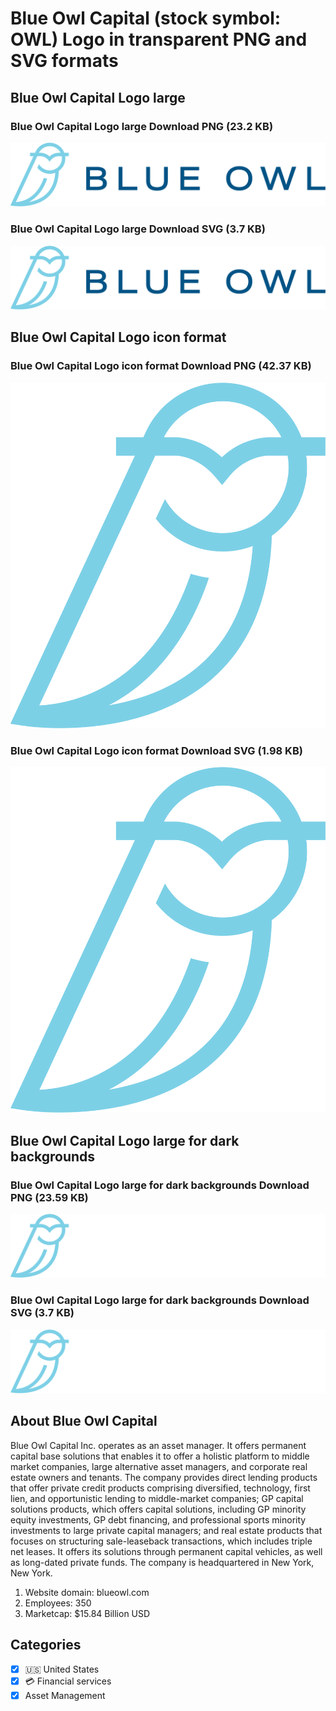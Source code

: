 # Blue Owl Capital (stock symbol: OWL) Logo in transparent PNG and SVG formats

## Blue Owl Capital Logo large

### Blue Owl Capital Logo large Download PNG (23.2 KB)

![Blue Owl Capital Logo large Download PNG (23.2 KB)](/img/orig/OWL_BIG-de1aa64c.png)

### Blue Owl Capital Logo large Download SVG (3.7 KB)

![Blue Owl Capital Logo large Download SVG (3.7 KB)](/img/orig/OWL_BIG-de252676.svg)

## Blue Owl Capital Logo icon format

### Blue Owl Capital Logo icon format Download PNG (42.37 KB)

![Blue Owl Capital Logo icon format Download PNG (42.37 KB)](/img/orig/OWL-1ce2612c.png)

### Blue Owl Capital Logo icon format Download SVG (1.98 KB)

![Blue Owl Capital Logo icon format Download SVG (1.98 KB)](/img/orig/OWL-d93e007a.svg)

## Blue Owl Capital Logo large for dark backgrounds

### Blue Owl Capital Logo large for dark backgrounds Download PNG (23.59 KB)

![Blue Owl Capital Logo large for dark backgrounds Download PNG (23.59 KB)](/img/orig/OWL_BIG.D-2c3a8a51.png)

### Blue Owl Capital Logo large for dark backgrounds Download SVG (3.7 KB)

![Blue Owl Capital Logo large for dark backgrounds Download SVG (3.7 KB)](/img/orig/OWL_BIG.D-2b5dce4e.svg)

## About Blue Owl Capital

Blue Owl Capital Inc. operates as an asset manager. It offers permanent capital base solutions that enables it to offer a holistic platform to middle market companies, large alternative asset managers, and corporate real estate owners and tenants. The company provides direct lending products that offer private credit products comprising diversified, technology, first lien, and opportunistic lending to middle-market companies; GP capital solutions products, which offers capital solutions, including GP minority equity investments, GP debt financing, and professional sports minority investments to large private capital managers; and real estate products that focuses on structuring sale-leaseback transactions, which includes triple net leases. It offers its solutions through permanent capital vehicles, as well as long-dated private funds. The company is headquartered in New York, New York.

1. Website domain: blueowl.com
2. Employees: 350
3. Marketcap: $15.84 Billion USD


## Categories
- [x] 🇺🇸 United States
- [x] 💳 Financial services
- [x] Asset Management
